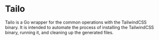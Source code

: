 # Tailo

Tailo is a Go wrapper for the common operations with the TailwindCSS binary. It is intended to automate the process of installing the TailwindCSS binary, running it, and cleaning up the generated files.